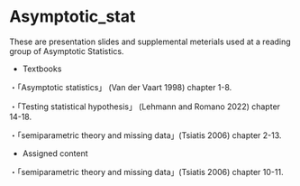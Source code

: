 # Asymptotic_stat

These are presentation slides and supplemental meterials used at a reading group of Asymptotic Statistics.

- Textbooks

・「Asymptotic statistics」 (Van der Vaart 1998) chapter 1-8.

・「Testing statistical hypothesis」 (Lehmann and Romano 2022) chapter 14-18.

・「semiparametric theory and missing data」(Tsiatis 2006) chapter 2-13.

- Assigned content 

・「semiparametric theory and missing data」(Tsiatis 2006) chapter 10-11.
